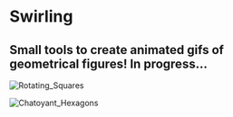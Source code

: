# Swirling

## Small tools to create animated gifs of geometrical figures! In progress...

![Rotating_Squares](https://github.com/Sylvain-Deposit/Swirling/assets/60986961/561acd72-9f50-4f44-b498-33dc73b7670e)

![Chatoyant_Hexagons](https://github.com/Sylvain-Deposit/Swirling/assets/60986961/47c65606-5ee8-4fc1-8d3f-47ab39f6adbd)


